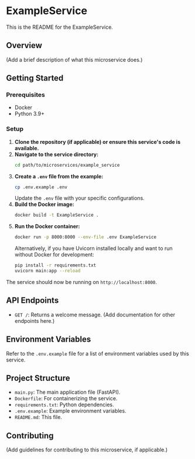 # ExampleService

This is the README for the ExampleService.

## Overview

(Add a brief description of what this microservice does.)

## Getting Started

### Prerequisites

- Docker
- Python 3.9+

### Setup

1.  **Clone the repository (if applicable) or ensure this service's code is available.**
2.  **Navigate to the service directory:**
    ```bash
    cd path/to/microservices/example_service
    ```
3.  **Create a `.env` file from the example:**
    ```bash
    cp .env.example .env
    ```
    Update the `.env` file with your specific configurations.
4.  **Build the Docker image:**
    ```bash
    docker build -t ExampleService .
    ```
5.  **Run the Docker container:**
    ```bash
    docker run -p 8000:8000 --env-file .env ExampleService
    ```
    Alternatively, if you have Uvicorn installed locally and want to run without Docker for development:
    ```bash
    pip install -r requirements.txt
    uvicorn main:app --reload
    ```

The service should now be running on `http://localhost:8000`.

## API Endpoints

-   `GET /`: Returns a welcome message.
    (Add documentation for other endpoints here.)

## Environment Variables

Refer to the `.env.example` file for a list of environment variables used by this service.

## Project Structure

-   `main.py`: The main application file (FastAPI).
-   `Dockerfile`: For containerizing the service.
-   `requirements.txt`: Python dependencies.
-   `.env.example`: Example environment variables.
-   `README.md`: This file.

## Contributing

(Add guidelines for contributing to this microservice, if applicable.)